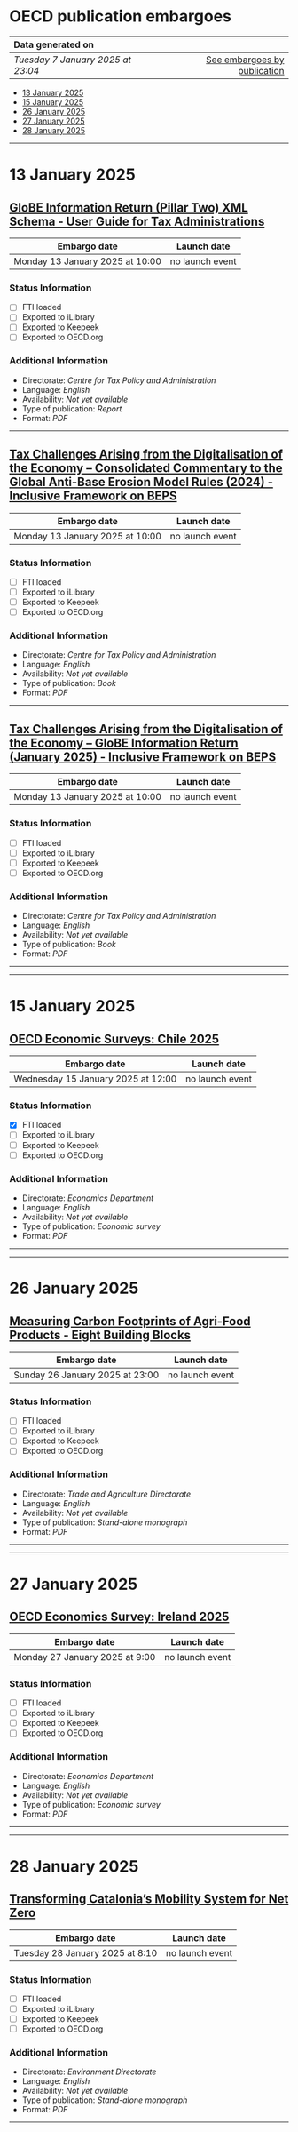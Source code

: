 # OECD publication embargoes

Data generated on | |
|:-----|------:|
| *Tuesday 7 January 2025 at 23:04* | [See embargoes by publication](embargoes-by-publication.md) |

* [13 January 2025](#13-january-2025)
* [15 January 2025](#15-january-2025)
* [26 January 2025](#26-january-2025)
* [27 January 2025](#27-january-2025)
* [28 January 2025](#28-january-2025)

------

# 13 January 2025

## [GloBE Information Return (Pillar Two) XML Schema - User Guide for Tax Administrations](https://doi.org/10.1787/c594935a-en)

Embargo date | Launch date
-------------|:------------:
Monday 13 January 2025 at 10:00 | no launch event

### Status Information

- [ ] FTI loaded
- [ ] Exported to iLibrary
- [ ] Exported to Keepeek
- [ ] Exported to OECD.org

### Additional Information

* Directorate: *Centre for Tax Policy and Administration*
* Language: *English*
* Availability: *Not yet available*
* Type of publication: *Report*
* Format: *PDF*

------

## [Tax Challenges Arising from the Digitalisation of the Economy – Consolidated Commentary to the Global Anti-Base Erosion Model Rules (2024) - Inclusive Framework on BEPS](https://doi.org/10.1787/a551b351-en)

Embargo date | Launch date
-------------|:------------:
Monday 13 January 2025 at 10:00 | no launch event

### Status Information

- [ ] FTI loaded
- [ ] Exported to iLibrary
- [ ] Exported to Keepeek
- [ ] Exported to OECD.org

### Additional Information

* Directorate: *Centre for Tax Policy and Administration*
* Language: *English*
* Availability: *Not yet available*
* Type of publication: *Book*
* Format: *PDF*

------

## [Tax Challenges Arising from the Digitalisation of the Economy – GloBE Information Return (January 2025) - Inclusive Framework on BEPS](https://doi.org/10.1787/a05ec99a-en)

Embargo date | Launch date
-------------|:------------:
Monday 13 January 2025 at 10:00 | no launch event

### Status Information

- [ ] FTI loaded
- [ ] Exported to iLibrary
- [ ] Exported to Keepeek
- [ ] Exported to OECD.org

### Additional Information

* Directorate: *Centre for Tax Policy and Administration*
* Language: *English*
* Availability: *Not yet available*
* Type of publication: *Book*
* Format: *PDF*

------

------

# 15 January 2025

## [OECD Economic Surveys: Chile 2025](https://doi.org/10.1787/efad96ce-en)

Embargo date | Launch date
-------------|:------------:
Wednesday 15 January 2025 at 12:00 | no launch event

### Status Information

- [x] FTI loaded 
- [ ] Exported to iLibrary
- [ ] Exported to Keepeek
- [ ] Exported to OECD.org

### Additional Information

* Directorate: *Economics Department*
* Language: *English*
* Availability: *Not yet available*
* Type of publication: *Economic survey*
* Format: *PDF*

------

------

# 26 January 2025

## [Measuring Carbon Footprints of Agri-Food Products - Eight Building Blocks](https://doi.org/10.1787/8eb75706-en)

Embargo date | Launch date
-------------|:------------:
Sunday 26 January 2025 at 23:00 | no launch event

### Status Information

- [ ] FTI loaded
- [ ] Exported to iLibrary
- [ ] Exported to Keepeek
- [ ] Exported to OECD.org

### Additional Information

* Directorate: *Trade and Agriculture Directorate*
* Language: *English*
* Availability: *Not yet available*
* Type of publication: *Stand-alone monograph*
* Format: *PDF*

------

------

# 27 January 2025

## [OECD Economics Survey: Ireland 2025](https://doi.org/10.1787/9a368560-en)

Embargo date | Launch date
-------------|:------------:
Monday 27 January 2025 at 9:00 | no launch event

### Status Information

- [ ] FTI loaded
- [ ] Exported to iLibrary
- [ ] Exported to Keepeek
- [ ] Exported to OECD.org

### Additional Information

* Directorate: *Economics Department*
* Language: *English*
* Availability: *Not yet available*
* Type of publication: *Economic survey*
* Format: *PDF*

------

------

# 28 January 2025

## [Transforming Catalonia’s Mobility System for Net Zero](https://doi.org/10.1787/1cac3681-en)

Embargo date | Launch date
-------------|:------------:
Tuesday 28 January 2025 at 8:10 | no launch event

### Status Information

- [ ] FTI loaded
- [ ] Exported to iLibrary
- [ ] Exported to Keepeek
- [ ] Exported to OECD.org

### Additional Information

* Directorate: *Environment Directorate*
* Language: *English*
* Availability: *Not yet available*
* Type of publication: *Stand-alone monograph*
* Format: *PDF*

------